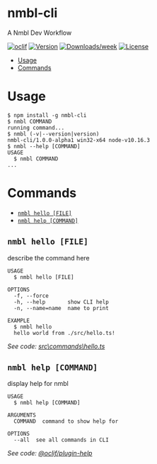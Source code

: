 nmbl-cli
========

A Nmbl Dev Workflow

[![oclif](https://img.shields.io/badge/cli-oclif-brightgreen.svg)](https://oclif.io)
[![Version](https://img.shields.io/npm/v/nmbl-cli.svg)](https://npmjs.org/package/nmbl-cli)
[![Downloads/week](https://img.shields.io/npm/dw/nmbl-cli.svg)](https://npmjs.org/package/nmbl-cli)
[![License](https://img.shields.io/npm/l/nmbl-cli.svg)](https://github.com/johnrom/nmbl-cli/blob/master/package.json)

<!-- toc -->
* [Usage](#usage)
* [Commands](#commands)
<!-- tocstop -->
# Usage
<!-- usage -->
```sh-session
$ npm install -g nmbl-cli
$ nmbl COMMAND
running command...
$ nmbl (-v|--version|version)
nmbl-cli/1.0.0-alpha1 win32-x64 node-v10.16.3
$ nmbl --help [COMMAND]
USAGE
  $ nmbl COMMAND
...
```
<!-- usagestop -->
# Commands
<!-- commands -->
* [`nmbl hello [FILE]`](#nmbl-hello-file)
* [`nmbl help [COMMAND]`](#nmbl-help-command)

## `nmbl hello [FILE]`

describe the command here

```
USAGE
  $ nmbl hello [FILE]

OPTIONS
  -f, --force
  -h, --help       show CLI help
  -n, --name=name  name to print

EXAMPLE
  $ nmbl hello
  hello world from ./src/hello.ts!
```

_See code: [src\commands\hello.ts](https://github.com/johnrom/nmbl-cli/blob/v1.0.0-alpha1/src\commands\hello.ts)_

## `nmbl help [COMMAND]`

display help for nmbl

```
USAGE
  $ nmbl help [COMMAND]

ARGUMENTS
  COMMAND  command to show help for

OPTIONS
  --all  see all commands in CLI
```

_See code: [@oclif/plugin-help](https://github.com/oclif/plugin-help/blob/v3.1.0/src\commands\help.ts)_
<!-- commandsstop -->
